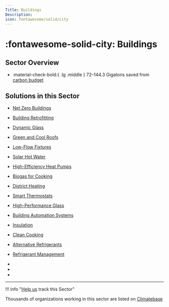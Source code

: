 ```yaml
---
Title: Buildings
Description: 
icon: fontawesome/solid/city
---
```


# :fontawesome-solid-city: Buildings

## Sector Overview

<div class="grid cards" markdown>

-   :material-check-bold:{ .lg .middle } 72–144.3 Gigatons saved from [carbon budget](glossary/#carbon-budget)

</div>

## Solutions in this Sector

- [Net Zero Buildings](../solution-net-zero-buildings)

- [Building Retrofitting](../solution-building-retrofitting)

- [Dynamic Glass](../solution-dynamic-glass)

- [Green and Cool Roofs](../solution-green-and-cool-roofs)

- [Low-Flow Fixtures](../solution-low-flow-fixtures)

- [Solar Hot Water](../solution-solar-hot-water)

- [High-Efficiency Heat Pumps](../solution-high-efficiency-heat-pumps)

- [Biogas for Cooking](../solution-biogas-for-cooking)

- [District Heating](../solution-district-heating)

- [Smart Thermostats](../solution-smart-thermostats)

- [High-Performance Glass](../solution-high-performance-glass)

- [Building Automation Systems](../solution-building-automation-systems)

- [Insulation](../solution-insulation)

- [Clean Cooking](../solution-clean-cooking)

- [Alternative Refrigerants](../solution-alternative-refrigerants)

- [Refrigerant Management](../solution-refrigerant-management)

 -
 -
 -

---

!!! info "[Help us](../../contribute) track this Sector"

Thousands of organizations working in this sector are listed on [Climatebase](https://climatebase.org/organizations)